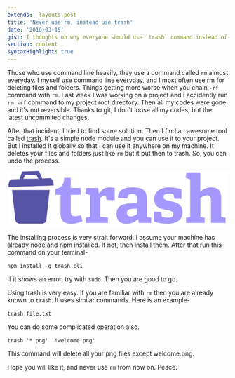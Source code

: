 ```yaml
---
extends: _layouts.post
title: 'Never use rm, instead use trash'
date: '2016-03-19'
gist: I thoughts on why everyone should use `trash` command instead of using `rm`.
section: content
syntaxHighlight: true
---
```


Those who use command line heavily, they use a command called `rm` almost everyday. I myself use command line everyday, and I most often use rm for deleting files and folders. Things getting more worse when you chain `-rf` command with `rm`. Last week I was working on a project and I accidently run `rm -rf` command to my project root directory. Then all my codes were gone and it's not reversible. Thanks to git, I don't loose all my codes, but the latest uncommited changes.

After that incident, I tried to find some solution. Then I find an awesome tool called [trash](https://github.com/sindresorhus/trash). It's a simple node module and you can use it to your project. But I installed it globally so that I can use it anywhere on my machine. It deletes your files and folders just like `rm` but it put then to trash. So, you can undo the process.

![Trash Logo](/images/posts/trash.png)

The installing process is very strait forward. I assume your machine has already node and npm installed. If not, then install them. After that run this command on your terminal-

```
npm install -g trash-cli
```

If it shows an error, try with `sudo`. Then you are good to go.

Using trash is very easy. If you are familiar with `rm` then you are already known to `trash`. It uses similar commands. Here is an example-

```
trash file.txt
```

You can do some complicated operation also.

```
trash '*.png' '!welcome.png'
```

This command will delete all your png files except welcome.png.

Hope you will like it, and never use `rm` from now on. Peace.

